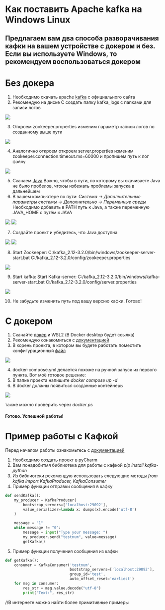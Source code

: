 # Как поставить Apache kafka на Windows Linux

## Предлагаем вам два способа разворачивания кафки на вашем устройстве с докером и без. Если вы используете Windows, то рекомендуем воспользоваться докером


# Без докера

1. Необходимо скачать apache [kafka](https://kafka.apache.org/downloads) с официального сайта 
2. Рекомендую на диске С создать папку kafka_logs с папками для записи логов

![](assets/image1.jpg)

3. Откроем zookeeper.properties изменим параметр записи логов по созданному выше пути

![](assets/image2.jpg)

4. Аналогично откроем откроем server.properties изменим zookeeper.connection.timeout.ms=60000 и пропишем путь к лог файлу

![](assets/image20.jpg)

5. Скачаем [Java](https://www.java.com/ru/download/) Важно, чтобы в пути, по которому вы скачиваете Java не было пробелов, чтоюы избежать проблемы запуска в дальнейшем
6. В вашем компьютере по пути: 
*Система -> Дополнительные параметры системы -> Дополнительно -> Переменные среды* 
Необходимо добавить в PATH путь к Java, а также переменную JAVA_HOME с путём к JAVA

![](assets/image3.jpg)
![](assets/image4.jpg)

7. Создайте проект и убедитесь, что Java доступна

![](assets/image5.jpg)
![](assets/image6.jpg)

8. Start Zookeeper:
C:/kafka_2.12-3.2.0/bin/windows/zookeeper-server-start.bat C:/kafka_2.12-3.2.0/config/zookeeper.properties

![](assets/Start1.jpg)

9. Start kafka:
Start Kafka-server:
C:/kafka_2.12-3.2.0/bin/windows/kafka-server-start.bat C:/kafka_2.12-3.2.0/config/server.properties

![](assets/Start2.jpg)

10. Не забудьте изменить путь под вашу версию кафки.
Готово!


# С докером
1. Скачайте [докер](https://www.docker.com/products/docker-desktop/) и WSL2 (В Docker desktop будет ссылка)
2. Рекомендую ознакомиться с [документацией](https://learn.microsoft.com/ru-ru/windows/wsl/tutorials/wsl-containers)
3. В корень проекта, в котором вы будете работать поместить конфигурационный [файл](docker-compose.yml) 

![](assets/docker1.jpg)

4. docker-compose.yml делается похоже на ручной запуск из первого пункта. Вот моё готовое решение:
5. В папке проекта напишите *docker compose up -d*
6. В docker должны появиться созданные контейнеры 

![](assets/docker2.jpg)

также можно проверить через *docker ps*

#### Готово. Успешной работы!

# Пример работы с Кафкой

Перед началом работы ознакомьтесь с [документацией](https://kafka-python.readthedocs.io/en/master/)

1. Необходимо создать проект в pyCharm
2. Вам понадобитмя библиотека для работы с кафкой _pip install kafka-python_
3. Из библиотеки рекомендую использовать следующие методы _from kafka import KafkaProducer, KafkaConsumer_
4. Пример функции отправки сообщения в кафку

``` python
def sendKafka():
    my_producer = KafkaProducer(
        bootstrap_servers=['localhost:29092'],
        value_serializer=lambda x: dumps(x).encode('utf-8')
    )

    message = "1"
    while message != "0":
        message = input("Type your message: ")
        my_producer.send("testnum", value=message)
        getKafka()
```

5. Пример функции получения сообщения из кафки

``` python
def getKafka():
    consumer = KafkaConsumer('testnum',
                             bootstrap_servers=['localhost:29092'],
                             group_id='test',
                             auto_offset_reset='earliest')
    for msg in consumer:
        res_str = msg.value.decode("utf-8")
        print("Text:", res_str)
```

//В интернете можно найти более примитивные примеры
